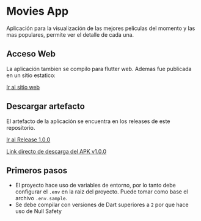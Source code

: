 # Movies App

Aplicación para la visualización de las mejores peliculas del momento y las mas populares, permite ver el detalle de cada una.

## Acceso Web

La aplicación tambien se compilo para flutter web. Ademas fue publicada en un sitio estatico:

[Ir al sitio web](https://esteguri.github.io/MoviesAppWeb)

## Descargar artefacto

El artefacto de la aplicación se encuentra en los releases de este repositorio.

[Ir al Release 1.0.0](https://github.com/esteguri/MoviesAppFlutter/releases/1.0.0/)

[Link directo de descarga del APK v1.0.0](https://github.com/esteguri/MoviesAppFlutter/releases/download/1.0.0/movies-app-1.0.0.apk)

## Primeros pasos

- El proyecto hace uso de variables de entorno, por lo tanto debe configurar el `.env` en la raiz del proyecto. Puede tomar como base el archivo `.env.sample`.
- Se debe compilar con versiones de Dart superiores a `2` por que hace uso de Null Safety
